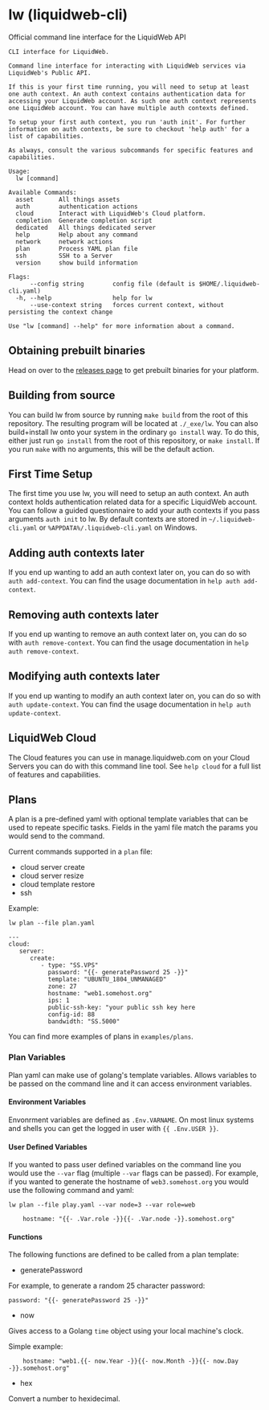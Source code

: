 # lw (liquidweb-cli)
Official command line interface for the LiquidWeb API
```
CLI interface for LiquidWeb.

Command line interface for interacting with LiquidWeb services via
LiquidWeb's Public API.

If this is your first time running, you will need to setup at least
one auth context. An auth context contains authentication data for
accessing your LiquidWeb account. As such one auth context represents
one LiquidWeb account. You can have multiple auth contexts defined.

To setup your first auth context, you run 'auth init'. For further
information on auth contexts, be sure to checkout 'help auth' for a
list of capabilities.

As always, consult the various subcommands for specific features and
capabilities.

Usage:
  lw [command]

Available Commands:
  asset       All things assets
  auth        authentication actions
  cloud       Interact with LiquidWeb's Cloud platform.
  completion  Generate completion script
  dedicated   All things dedicated server
  help        Help about any command
  network     network actions
  plan        Process YAML plan file
  ssh         SSH to a Server
  version     show build information

Flags:
      --config string        config file (default is $HOME/.liquidweb-cli.yaml)
  -h, --help                 help for lw
      --use-context string   forces current context, without persisting the context change

Use "lw [command] --help" for more information about a command.
```
## Obtaining prebuilt binaries

Head on over to the [releases page](https://github.com/liquidweb/liquidweb-cli/releases)  to get prebuilt binaries for your platform.

## Building from source

You can build lw from source by running `make build` from the root of this repository. The resulting program will be located at `./_exe/lw`.
You can also build+install lw onto your system in the ordinary `go install` way. To do this, either just run `go install` from the root of this repository,
or `make install`. If you run `make` with no arguments, this will be the default action.

## First Time Setup
The first time you use lw, you will need to setup an auth context. An auth context holds authentication related data for a specific LiquidWeb account. You can follow a guided questionnaire to add your auth contexts if you pass arguments `auth init` to lw. By default contexts are stored in `~/.liquidweb-cli.yaml` or `%APPDATA%/.liquidweb-cli.yaml` on Windows.

## Adding auth contexts later
If you end up wanting to add an auth context later on, you can do so with `auth add-context`. You can find the usage documentation in `help auth add-context`.

## Removing auth contexts later
If you end up wanting to remove an auth context later on, you can do so with `auth remove-context`. You can find the usage documentation in `help auth remove-context`.

## Modifying auth contexts later
If you end up wanting to modify an auth context later on, you can do so with `auth update-context`. You can find the usage documentation in `help auth update-context`.

## LiquidWeb Cloud
The Cloud features you can use in manage.liquidweb.com on your Cloud Servers you can do with this command line tool. See `help cloud` for a full list of features and capabilities.

## Plans

A plan is a pre-defined yaml with optional template variables that can be used to
repeate specific tasks.  Fields in the yaml file match the params you would send
to the command.

Current commands supported in a `plan` file:

- cloud server create
- cloud server resize
- cloud template restore
- ssh

Example:

`lw plan --file plan.yaml`

```
---
cloud:
   server:
      create:
         - type: "SS.VPS"
           password: "{{- generatePassword 25 -}}"
           template: "UBUNTU_1804_UNMANAGED"
           zone: 27
           hostname: "web1.somehost.org"
           ips: 1
           public-ssh-key: "your public ssh key here
           config-id: 88
           bandwidth: "SS.5000"
```

You can find more examples of plans in `examples/plans`.

### Plan Variables

Plan yaml can make use of golang's template variables.  Allows variables to be passed on the
command line and it can access environment variables.

#### Environment Variables
Envonrment variables are defined as `.Env.VARNAME`.  On most linux systems and shells you can
get the logged in user with `{{ .Env.USER }}`.

#### User Defined Variables
If you wanted to pass user defined variables on the command line you would use the `--var` flag
(multiple `--var` flags can be passed).  For example, if you wanted to generate the hostname of
`web3.somehost.org` you would use the following command and yaml:

`lw plan --file play.yaml --var node=3 --var role=web`

```
    hostname: "{{- .Var.role -}}{{- .Var.node -}}.somehost.org"
```


#### Functions

The following functions are defined to be called from a plan template:

- generatePassword <length>

For example, to generate a random 25 character password: 

```password: "{{- generatePassword 25 -}}"```

- now

Gives access to a Golang `time` object using your local machine's clock.

Simple example:

```
    hostname: "web1.{{- now.Year -}}{{- now.Month -}}{{- now.Day -}}.somehost.org"
```

- hex

Convert a number to hexidecimal.

